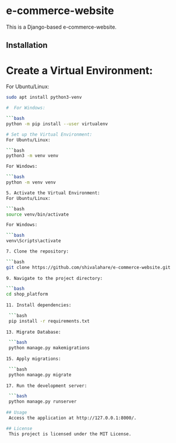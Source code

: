 # e-commerce-website

This is a Django-based e-commerce-website.

## Installation

# Create a Virtual Environment:
   For Ubuntu/Linux:
   ```bash
   sudo apt install python3-venv

 #  For Windows:

   ```bash
   python -m pip install --user virtualenv

 # Set up the Virtual Environment:
   For Ubuntu/Linux:

   ```bash
   python3 -m venv venv
   
   For Windows:

   ```bash
   python -m venv venv

5. Activate the Virtual Environment:
   For Ubuntu/Linux:

   ```bash
   source venv/bin/activate
   
   For Windows:

   ```bash
   venv\Scripts\activate
   
7. Clone the repository:

   ```bash
   git clone https://github.com/shivalahare/e-commerce-website.git
    
9. Navigate to the project directory:

   ```bash
   cd shop_platform
    
11. Install dependencies:

    ```bash
    pip install -r requirements.txt
    
13. Migrate Database:

    ```bash
    python manage.py makemigrations
    
15. Apply migrations:

    ```bash
    python manage.py migrate
    
17. Run the development server:

    ```bash
    python manage.py runserver
    
## Usage
    Access the application at http://127.0.0.1:8000/.

## License
    This project is licensed under the MIT License.
